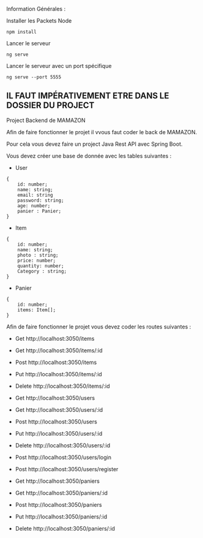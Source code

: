 Information Générales :

Installer les Packets Node
```
npm install
```

Lancer le serveur
```
ng serve
```

Lancer le serveur avec un port spécifique
```
ng serve --port 5555
```


## IL FAUT IMPÉRATIVEMENT ETRE DANS LE DOSSIER DU PROJECT


Project Backend de MAMAZON

Afin de faire fonctionner le projet il vvous faut coder le back de MAMAZON.

Pour cela vous devez faire un project Java Rest API avec Spring Boot.

Vous devez créer une base de donnée avec les tables suivantes :
- User
````
{
	id: number;
	name: string;
	email: string
	password: string;
	age: number;
	panier : Panier;
}
````

- Item
````
{
	id: number;
	name: string;
	photo : string;
	price: number;
	quantity: number;
	Category : string;
}
````


- Panier
````
{
	id: number;
	items: Item[];
}
````


Afin de faire fonctionner le projet vous devez coder les routes suivantes :
- Get http://localhost:3050/items
- Get http://localhost:3050/items/:id
- Post http://localhost:3050/items
- Put http://localhost:3050/items/:id
- Delete http://localhost:3050/items/:id

- Get http://localhost:3050/users
- Get http://localhost:3050/users/:id
- Post http://localhost:3050/users
- Put http://localhost:3050/users/:id
- Delete http://localhost:3050/users/:id
- Post http://localhost:3050/users/login
- Post http://localhost:3050/users/register

- Get http://localhost:3050/paniers
- Get http://localhost:3050/paniers/:id
- Post http://localhost:3050/paniers
- Put http://localhost:3050/paniers/:id
- Delete http://localhost:3050/paniers/:id


